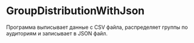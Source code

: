 # GroupDistributionWithJson
Программа выписывает данные с CSV файла, распределяет группы по аудиториям и записывает в JSON файл.
